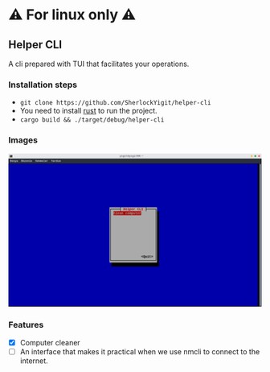 # ⚠️  For linux only ⚠️ 

## Helper CLI
A cli prepared with TUI that facilitates your operations.
### Installation steps
- `git clone https://github.com/SherlockYigit/helper-cli`
- You need to install [rust](https://rust-lang.org/) to run the project.
- `cargo build && ./target/debug/helper-cli`

### Images
![screenshot](/demo/app_image.png)

### Features
- [x] Computer cleaner
- [ ] An interface that makes it practical when we use nmcli to connect to the internet.
